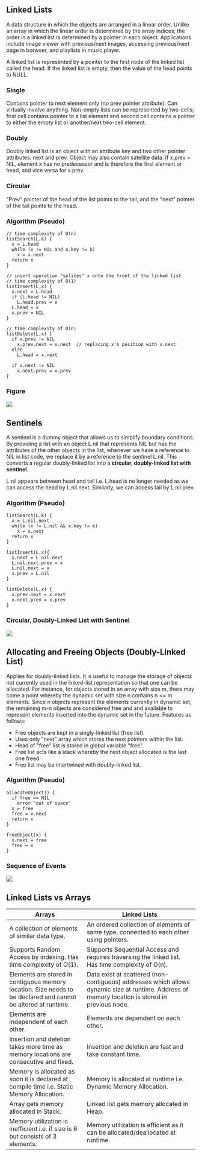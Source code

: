 ## Linked Lists

A data structure in which the objects are arranged in a linear order. Unlike an array in which the linear order is determined by the array indices, the order in a linked list is determined by a pointer in each object. Applications include image viewer with previous/next images, accessing previous/next page in borwser, and playlists in music player.

A linked list is represented by a pointer to the first node of the linked list called the head. If the linked list is empty, then the value of the head points to NULL.

### Single

Contains pointer to next element only (no prev pointer attribute). Can virtually involve anything. Non-empty lists can be represented by two-cells; first cell contains pointer to a list element and second cell contains a pointer to either the empty list or another/next two-cell element.

### Doubly

Doubly linked list is an object with an attribute key and two other pointer attributes: next and prev. Object may also contain satellite data. If x.prev = NIL, element x has no predecessor and is therefore the first element or head, and vice versa for x.prev.

### Circular

"Prev" pointer of the head of the list points to the tail, and the "next" pointer of the tail points to the head.

### Algorithm (Pseudo)

```
// time complexity of O(n)
listSearch(L,k) {
  x = L.head
  while (x != NIL and x.key != k)
    x = x.next
  return x
}

// insert operation "splices" x onto the front of the linked list
// time complexity of O(1)
listInsert(L,x) {
  x.next = L.head
  if (L.head != NIL)
    L.head.prev = x
  L.head = x
  x.prev = NIL
}

// time complexity of O(n)
listDelete(L,x) {
  if x.prev != NIL
    x.prev.next = x.next  // replacing x's position with x.next
  else
    L.head = x.next

  if x.next != NIL
    x.next.prev = x.prev
}
```

### Figure

<img src="../../images/linked-list.PNG" >

## Sentinels

A sentinel is a dummy object that allows us to simplify boundary conditions. By providing a list with an object L.nil that represents NIL but has the attributes of the other objects in the list, whenever we have a reference to NIL in list code, we replace it by a reference to the sentinel L.nil. This converts a regular doubly-linked list into a **circular, doubly-linked list with sentinel**.

L.nil appears between head and tail i.e. L.head is no longer needed as we can access the head by L.nil.next. Similarly, we can access tail by L.nil.prev.

### Algorithm (Pseudo)

```
listSearch(L,k) {
  x = L.nil.next
  while (x != L.nil && x.key != k)
    x = x.next
  return x
}

listInsert(L,x){
  x.next = L.nil.next
  L.nil.next.prev = x
  L.nil.next = x
  x.prev = L.nil
}

listDelete(L,x) {
  x.prev.next = x.next
  x.next.prev = x.prev
}
```

### Circular, Doubly-Linked List with Sentinel

<img src="../../images/linked-list-sentinel.PNG" >

## Allocating and Freeing Objects (Doubly-Linked List)

Applies for doubly-linked lists. It is useful to manage the storage of objects not currently used in the linked-list representation so that one can be allocated. For instance, for objects stored in an array with size m, there may come a point whereby the dynamic set with size n contains n <= m elements. Since n objects represent the elements currently in dynamic set, the remaining m-n objects are considered free and and available to represent elements inserted into the dynamic set in the future. Features as follows:

- Free objects are kept in a singly-linked list (free list).
- Uses only "next" array which stores the next pointers within the list.
- Head of "free" list is stored in global variable "free".
- Free list acts like a stack whereby the next object allocated is the last one freed.
- Free list may be intertwined with doubly-linked list.

### Algorithm (Pseudo)

```
allocateObject() {
  if free == NIL
    error "out of space"
  x = free
  free = x.next
  return x
}

freeObject(x) {
  x.next = free
  free = x
}
```

### Sequence of Events

<img src="../../images/linked-list-free-object.PNG">

## Linked Lists vs Arrays

| Arrays                                                                                                         | Linked Lists                                                                                                                                    |
| -------------------------------------------------------------------------------------------------------------- | ----------------------------------------------------------------------------------------------------------------------------------------------- |
| A collection of elements of similar data type.                                                                 | An ordered collection of elements of same type, connected to each other using pointers.                                                         |
| Supports Random Access by indexing. Has time complexity of O(1).                                               | Supports Sequential Access and requires traversing the linked list. Has time complexity of O(n).                                                |
| Elements are stored in contiguous memory location. Size needs to be declared and cannot be altered at runtime. | Data exist at scattered (non-contiguous) addresses which allows dynamic size at runtime. Address of memory location is stored in previous node. |
| Elements are independent of each other.                                                                        | Elements are dependent on each other.                                                                                                           |
| Insertion and deletion takes more time as memory locations are consecutive and fixed.                          | Insertion and deletion are fast and take constant time.                                                                                         |
| Memory is allocated as soon it is declared at compile time i.e. Static Memory Allocation.                      | Memory is allocated at runtime i.e. Dynamic Memory Allocation.                                                                                  |
| Array gets memory allocated in Stack.                                                                          | Linked list gets memory allocated in Heap.                                                                                                      |
| Memory utilization is inefficient i.e. if size is 6 but consists of 3 elements.                                | Memory utilization is efficient as it can be allocated/deallocated at runtime.                                                                  |
